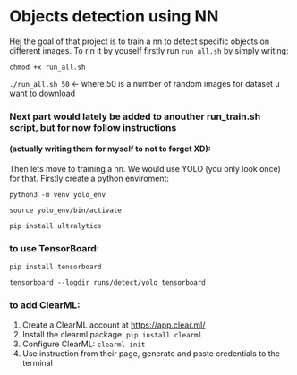 # Objects detection using NN

Hej the goal of that project is to train a nn to detect specific objects on different images. To rin it by youself firstly run `run_all.sh` by simply writing:

`chmod +x run_all.sh`

`./run_all.sh 50` <- where 50 is a number of random images for dataset u want to download


### Next part would lately be added to anouther run_train.sh script, but for now follow instructions 
#### (actually writing them for myself to not to forget XD):

Then lets move to training a nn. We would use YOLO (you only look once) for that. Firstly create a python enviroment:

`python3 -m venv yolo_env`

`source yolo_env/bin/activate`

`pip install ultralytics`


### to use TensorBoard:

`pip install tensorboard`

`tensorboard --logdir runs/detect/yolo_tensorboard`

### to add ClearML:
1. Create a ClearML account at https://app.clear.ml/
2. Install the clearml package: `pip install clearml`
3. Configure ClearML: `clearml-init`
4. Use instruction from their page, generate and paste credentials to the terminal
